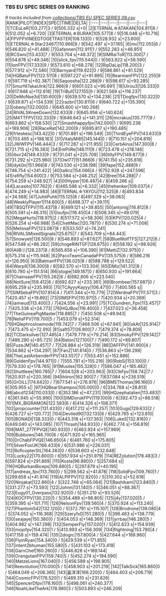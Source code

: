 ### TBS EU SPEC SERIES 09 RANKING
*9 tracks included from [collections/TBS EU SPEC SERIES 09.csv](/collections/TBS%20EU%20SPEC%20SERIES%2009.csv)*
|RANK|PILOT|INDEX|SPEC|TIME|DELTA|
|:---:|:---|:---:|:---:|:---:|---:|
|1|TCEuLeR|103.277|3 / 9|505.332 s|+0|
|2|ETERNAL☆ATAKAN|104.811|8 / 9|512.052 s|+6.720|
|3|ETERNAL☆BURAK|105.577|8 / 9|516.048 s|+10.716|
|4|FPVFPVINEEDTOGETFASTER|108.133|0 / 9|528.932 s|+23.600|
|5|ETERNAL☆Star23467|110.966|9 / 9|542.497 s|+37.165|
|6|mv|112.055|6 / 9|546.820 s|+41.488|
|7|Gafannen|112.911|1 / 9|552.283 s|+46.951|
|8|RCSwix|113.433|7 / 9|553.704 s|+48.372|
|9|SIMRaiToR|113.300|7 / 9|554.678 s|+49.346|
|10|slick_fpv|115.544|0 / 9|563.922 s|+58.590|
|11|IonFPV|117.333|9 / 9|573.610 s|+68.278|
|12|RipDaLip|118.200|3 / 9|577.912 s|+72.580|
|13|Barnyard|119.922|0 / 9|586.861 s|+81.529|
|14|HQBatuFPV|122.511|8 / 9|597.227 s|+91.895|
|15|BearmanFPV|122.255|9 / 9|597.719 s|+92.387|
|16|Saqoosha|122.288|9 / 9|598.617 s|+93.285|
|17|Smurf47akaUlrik|122.966|9 / 9|601.023 s|+95.691|
|18|Uirou3|126.333|0 / 9|617.948 s|+112.616|
|19|TriBull|127.155|9 / 9|621.569 s|+116.237|
|20|DeMoNse3d|130.600|9 / 9|639.570 s|+134.238|
|21|TDogfpv|130.322|0 / 9|639.871 s|+134.539|
|22|razbri|130.811|6 / 9|640.722 s|+135.390|
|23|obeny|132.000|0 / 9|645.600 s|+140.268|
|24|RIVALSKneeDown|132.633|8 / 9|645.956 s|+140.624|
|25|M4TTFPV|132.333|9 / 9|646.643 s|+141.311|
|26|mcrakus|135.777|9 / 9|663.862 s|+158.530|
|27|Smashhappyfpv|142.000|1 / 9|695.238 s|+189.906|
|28|RaceRat|142.200|9 / 9|695.817 s|+190.485|
|29|frteskesc|143.422|0 / 9|701.881 s|+196.549|
|30|ThirdEyeFPV|143.633|9 / 9|703.495 s|+198.163|
|31|VitalyMi85|145.144|0 / 9|710.151 s|+204.819|
|32|JWWFPV|146.444|3 / 9|717.287 s|+211.955|
|33|CerbAirus|147.300|8 / 9|721.715 s|+216.383|
|34|EmPiiRe|148.111|9 / 9|723.478 s|+218.146|
|35|ibor24|149.433|9 / 9|731.041 s|+225.709|
|36|tillyFPV|149.877|6 / 9|731.292 s|+225.960|
|37|Owl77|151.866|6 / 9|741.150 s|+235.818|
|38|dyk0n|151.966|8 / 9|743.530 s|+238.198|
|39|fape|152.488|9 / 9|746.754 s|+241.422|
|40|talkrz|154.066|4 / 9|752.928 s|+247.596|
|41|rafifly|154.600|3 / 9|753.584 s|+248.252|
|42|Bree|154.288|7 / 9|754.259 s|+248.927|
|43|00Hyper|106.487|4 / 8|459.266 s||
|44|Lacasito|107.762|0 / 8|465.598 s|+6.332|
|45|thehenker|109.037|4 / 8|474.249 s|+14.983|
|46|ETERNAL☆YAYOU|112.525|8 / 8|493.834 s|+34.568|
|47|JuhtiPuhti|115.125|8 / 8|497.329 s|+38.063|
|48|WeeklyPlayer1|114.600|5 / 8|498.377 s|+39.111|
|49|TBSQTFPV|115.437|8 / 8|499.121 s|+39.855|
|50|antonig|116.812|8 / 8|505.581 s|+46.315|
|51|loufpv|116.450|4 / 8|508.345 s|+49.079|
|52|MegaHurts|118.975|2 / 8|517.572 s|+58.306|
|53|KPV|120.025|4 / 8|526.254 s|+66.988|
|54|ChettMac|120.787|0 / 8|530.274 s|+71.008|
|55|MelissaFPV|123.087|8 / 8|533.507 s|+74.241|
|56|RIVALSMixedSignals|125.675|7 / 8|543.709 s|+84.443|
|57|Snowyeti|126.500|8 / 8|546.893 s|+87.627|
|58|BlueWolfTFS|127.212|6 / 8|547.548 s|+88.282|
|59|chogeRINTGF|128.675|0 / 8|558.192 s|+98.926|
|60|AliB㋡|128.237|8 / 8|565.656 s|+106.390|
|61|MattiZ|132.975|0 / 8|575.214 s|+115.948|
|62|PacoTeamCanadaFPV|135.575|6 / 8|586.216 s|+126.950|
|63|BatmanFPV|136.025|8 / 8|588.788 s|+129.522|
|64|Warp9|136.300|8 / 8|592.570 s|+133.304|
|65|DMiz|141.312|8 / 8|610.780 s|+151.514|
|66|stogie|149.187|0 / 8|650.930 s|+191.664|
|67|ChainsawFPV|155.262|6 / 8|682.806 s|+223.540|
|68|NotSure|159.412|6 / 8|692.627 s|+233.361|
|69|Brombeer|157.687|0 / 8|695.259 s|+235.993|
|70|TCAyyyKayyy|106.471|0 / 7|400.565 s||
|71|SIMSebaFPV|107.814|4 / 7|411.344 s|+10.779|
|72|WerdnaFPV|111.571|3 / 7|420.457 s|+19.892|
|73|SIMSFPV|110.971|5 / 7|420.934 s|+20.369|
|74|iamwud|113.400|3 / 7|424.556 s|+23.991|
|75|TCGundren_Fpv|113.457|7 / 7|425.338 s|+24.773|
|76|HQJBox|116.400|0 / 7|437.023 s|+36.458|
|77|TheGuineaPigMaster|118.885|7 / 7|450.508 s|+49.943|
|78|NelisFPV|119.700|5 / 7|453.079 s|+52.514|
|79|HQlephroslowmode|119.742|7 / 7|468.506 s|+67.941|
|80|skAt|125.914|7 / 7|473.475 s|+72.910|
|81|saft57|126.800|7 / 7|479.374 s|+78.809|
|82|TCDarksilver|127.485|4 / 7|479.779 s|+79.214|
|83|SmokyFPV|129.142|7 / 7|486.290 s|+85.725|
|84|Baton|127.100|7 / 7|490.172 s|+89.607|
|85|FuzeJM|140.457|7 / 7|526.884 s|+126.319|
|86|DAFFPV|141.900|4 / 7|534.862 s|+134.297|
|87|FanZ|141.614|0 / 7|536.863 s|+136.298|
|88|TheLastAirbenderFPV|143.557|7 / 7|553.451 s|+152.886|
|89|GoldenFpv|144.971|0 / 7|555.781 s|+155.216|
|90|RobSi|153.100|0 / 7|579.330 s|+178.765|
|91|Musilex|155.328|0 / 7|586.047 s|+185.482|
|92|Shuttleee|160.785|7 / 7|604.528 s|+203.963|
|93|ClkFpv|158.742|7 / 7|620.931 s|+220.366|
|94|thiiron|162.900|7 / 7|637.084 s|+236.519|
|95|GrOiLL|174.642|0 / 7|677.541 s|+276.976|
|96|BMSThomas|96.166|0 / 6|305.955 s||
|97|HQBearShampoo|105.000|0 / 6|334.768 s|+28.813|
|98|abcd1234|110.033|0 / 6|353.186 s|+47.231|
|99|HQzephatalien|113.483|1 / 6|361.945 s|+55.990|
|100|SIMDorukFPV|119.100|6 / 6|392.473 s|+86.518|
|101|MX_BIGRAMON|122.583|6 / 6|414.326 s|+108.371|
|102|propcounter|131.433|0 / 6|417.212 s|+111.257|
|103|Gugs|129.633|2 / 6|426.727 s|+120.772|
|104|Deviled90|132.133|6 / 6|429.765 s|+123.810|
|105|BONADI|138.333|0 / 6|443.318 s|+137.363|
|106|LukeS|132.816|0 / 6|449.040 s|+143.085|
|107|Thrash|144.933|0 / 6|462.774 s|+156.819|
|108|MAT_277FPVQE|140.933|0 / 6|463.924 s|+157.969|
|109|Bubbows|146.700|6 / 6|471.920 s|+165.965|
|110|DrChabFPVQE|146.650|4 / 6|481.760 s|+175.805|
|111|SilverFoxUK|166.433|6 / 6|531.986 s|+226.031|
|112|RoflcopterStL|164.383|0 / 6|538.603 s|+232.648|
|113|Lucky22|170.800|0 / 6|557.934 s|+251.979|
|114|REZolution|178.483|3 / 6|597.824 s|+291.869|
|115|Kosta|96.880|0 / 5|257.684 s||
|116|HQBurkanBiceps|109.880|5 / 5|297.879 s|+40.195|
|117|andreas_fpv|113.760|0 / 5|299.562 s|+41.878|
|118|SolidFpv|109.760|1 / 5|299.658 s|+41.974|
|119|ALPIFPV|112.920|0 / 5|310.302 s|+52.618|
|120|Ninjakat|122.860|4 / 5|322.748 s|+65.064|
|121|Bashikami|123.840|5 / 5|331.277 s|+73.593|
|122|Johnn|131.140|5 / 5|346.051 s|+88.367|
|123|Eugy01_Overpass|132.920|0 / 5|351.210 s|+93.526|
|124|KOCFPV|130.220|5 / 5|354.489 s|+96.805|
|125|j4y|137.020|5 / 5|359.395 s|+101.711|
|126|NelsonFpv|139.560|4 / 5|370.924 s|+113.240|
|127|Phantom542|132.120|0 / 5|372.791 s|+115.107|
|128|Brodrone|139.080|4 / 5|374.052 s|+116.368|
|129|SzeryfxD|151.280|5 / 5|396.463 s|+138.779|
|130|seajaye|150.380|0 / 5|404.053 s|+146.369|
|131|yrrbay|146.280|5 / 5|404.982 s|+147.298|
|132|SemperFly|157.020|1 / 5|412.623 s|+154.939|
|133|mojofpv|154.320|1 / 5|413.993 s|+156.309|
|134|flightning|153.780|4 / 5|417.158 s|+159.474|
|135|2dogrc|157.800|4 / 5|427.644 s|+169.960|
|136|FlyinRyan|154.340|0 / 5|429.539 s|+171.855|
|137|intent2bhuman|155.580|5 / 5|431.103 s|+173.419|
|138|GarnChef|160.260|0 / 5|446.828 s|+189.144|
|139|OrangutanFPV|159.740|5 / 5|452.274 s|+194.590|
|140|MatzeLions|167.040|0 / 5|456.589 s|+198.905|
|141|Reevolution|170.000|5 / 5|458.903 s|+201.219|
|142|TalkSick|165.860|0 / 5|464.049 s|+206.365|
|143|喜洋洋|166.220|0 / 5|464.403 s|+206.719|
|144|CosmicFPV|178.520|1 / 5|489.310 s|+231.626|
|145|SpencerDfpv|178.160|5 / 5|498.061 s|+240.377|
|146|NoahLikeTheArk|178.980|3 / 5|503.893 s|+246.209|
